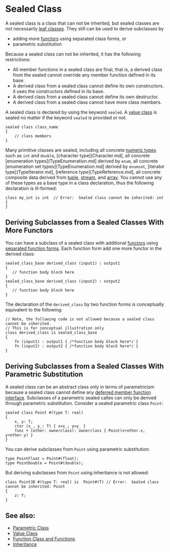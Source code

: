 # Sealed Class

A sealed class is a class that can not be inherited, but sealed classes are not necessarily [leaf classes](https://en.wikipedia.org/wiki/Leaf_class_(computer_programming)). They still can be used to derive subclasses by

* adding more [functors](Functor.md) using separated class forms, or
* parametric substitution

Because a sealed class can not be inherited, it has the following restrictions:

* All member functions in a sealed class are final, that is, a derived class from the sealed cannot override any member function defined in its base.
* A derived class from a sealed class cannot define its own constructors. it uses the constructors defined in its base.
* A derived class from a sealed class cannot define its own destructor.
* A derived class from a sealed class cannot have more class members.

A sealed class is declared by using the keyword `sealed`. A [value class](ValueClass.md) is sealed no matter if the keyword `sealed` is provided or not.

```altro
sealed class class_name
{
    // class members
}
```
Many primitive classes are sealed, including all concrete [numeric types](TypeNumeric.md) such as `int` and `double`,  [character type](Character.md], all concrete [enumeration types](TypeEnumeration.md] derived by `enum`,  all concrete [enumeration set types](TypeEnumeration.md] derived by  `enumset`, [iterator type](TypeIterator.md], [reference type](TypeReference.md], all concrete composite data derived from [tuple](TypeTuple.md), [stream](TypeStream.md), and [array](TypeArray.md). You cannot use any of these types as a base type in a class declaration, thus the following declaration is ill-formed:
```altro
class my_int is int  // Error:  Sealed class cannot be inherited: int
{
}
```

## Deriving Subclasses from a Sealed Classes With More Functors

You can have a subclass of a sealed class with additional [functors](Functor.md) using [separated function forms](SeparatedFunctionForm.md). Each function form add one more functor in the derived class:
```altro
sealed_class_base derived_class (input1) : output1
{
   // function body block here
}
sealed_class_base derived_class (input2) : output2
{
   // function body block here
}
```
The declaration of the `derived_class` by two function forms is conceptually equivalent to the following:
```altro
// Note, the following code is not allowed because a sealed class cannot be inherited.
// This is for conceptual illustration only
class derived_class is sealed_class_base
{
    fn (input1) : output1 { /*function body block here*/ }
    fn (input2) : output2 { /*function body block here*/ } 
}
```

## Deriving Subclasses from a Sealed Classes With Parametric Substitution

A sealed class can be an abstract class only in terms of parametricism because a sealed class cannot define any [deferred member function interface](Inheritance.md). Subclasses of a parametric sealed calles can only be derived through parametric substitution. Consider a sealed parametric class `Point`:
```altro
sealed class Point #(type T: real)
{
    x, y: T;
    ctor (x_, y_: T) { x=x_; y=y_ }
    func + (other: ownerclass): ownerclass { Point(x+other.x, y+other.y) }
}
```
You can derive subclasses from `Point` using parametric substitution:
```altro
type PointFloat = Point#(float);
type PointDouble = Point#(double);
```
But deriving subclasses from `Point` using inheritance is not allowed:
```altro
class Point3D #(type T: real) is  Point#(T) // Error:  Sealed class cannot be inherited: Point
{
    z: T;
}
```

## See also:
* [Parametric Class](ParametricClass.md)
* [Value Class](ValueClass.md)
* [Function Class and Functions](FunctionClass.md)
* [Inheritance](Inheritance.md)
